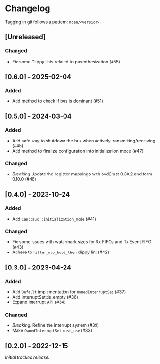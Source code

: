 # Changelog

Tagging in git follows a pattern: `mcan/<version>`.

## [Unreleased]

### Changed
- Fix some Clippy lints related to parenthesization (#55)

## [0.6.0] - 2025-02-04

### Added
- Add method to check if bus is dominant (#51)

## [0.5.0] - 2024-03-04

### Added
- Add safe way to shutdown the bus when actively transmitting/receiving (#45)
- Add method to finalize configuration into initialization mode (#47)

### Changed
- *Breaking* Update the register mappings with svd2rust 0.30.2 and form 0.10.0 (#46)

## [0.4.0] - 2023-10-24

### Added
- Add `Can::aux::initialization_mode` (#41)

### Changed
- Fix some issues with watermark sizes for Rx FIFOs and Tx Event FIFO (#43)
- Adhere to `filter_map_bool_then` clippy lint (#42)

## [0.3.0] - 2023-04-24

### Added
- Add `Default` implementation for `OwnedInterruptSet` (#37)
- Add InterruptSet::is_empty (#36)
- Expand interrupt API (#34)

### Changed
- *Breaking:* Refine the interrupt system (#39)
- Make `OwnedInterruptSet` `must_use` (#33)

## [0.2.0] - 2022-12-15

_Initial tracked release._
